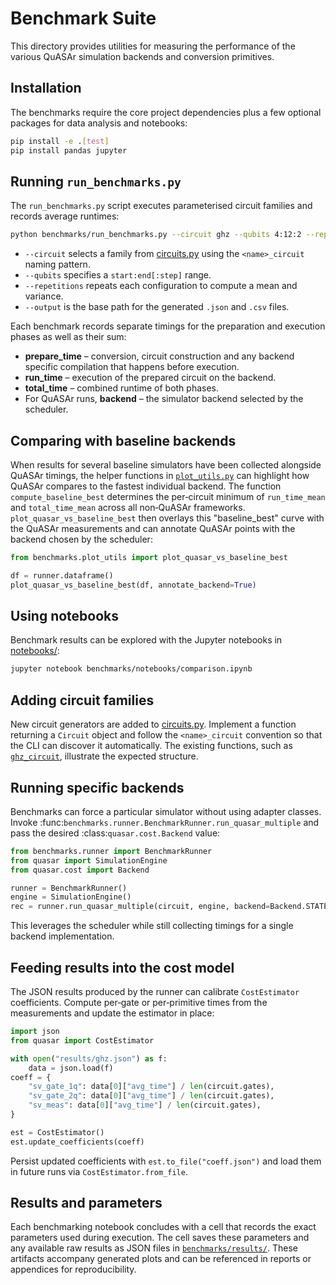# Benchmark Suite

This directory provides utilities for measuring the performance of the
various QuASAr simulation backends and conversion primitives.

## Installation

The benchmarks require the core project dependencies plus a few optional
packages for data analysis and notebooks:

```bash
pip install -e .[test]
pip install pandas jupyter
```

## Running `run_benchmarks.py`

The `run_benchmarks.py` script executes parameterised circuit families and
records average runtimes:

```bash
python benchmarks/run_benchmarks.py --circuit ghz --qubits 4:12:2 --repetitions 5 --output results/ghz
```

- `--circuit` selects a family from [circuits.py](circuits.py) using the
  `<name>_circuit` naming pattern.
- `--qubits` specifies a `start:end[:step]` range.
- `--repetitions` repeats each configuration to compute a mean and variance.
- `--output` is the base path for the generated `.json` and `.csv` files.

Each benchmark records separate timings for the preparation and execution
phases as well as their sum:

- **prepare_time** – conversion, circuit construction and any backend specific
  compilation that happens before execution.
- **run_time** – execution of the prepared circuit on the backend.
- **total_time** – combined runtime of both phases.
- For QuASAr runs, **backend** – the simulator backend selected by the
  scheduler.



## Comparing with baseline backends

When results for several baseline simulators have been collected alongside
QuASAr timings, the helper functions in [`plot_utils.py`](plot_utils.py) can
highlight how QuASAr compares to the fastest individual backend. The function
`compute_baseline_best` determines the per‑circuit minimum of `run_time_mean`
and `total_time_mean` across all non‑QuASAr frameworks. `plot_quasar_vs_baseline_best`
then overlays this "baseline_best" curve with the QuASAr measurements and can
annotate QuASAr points with the backend chosen by the scheduler:

```python
from benchmarks.plot_utils import plot_quasar_vs_baseline_best

df = runner.dataframe()
plot_quasar_vs_baseline_best(df, annotate_backend=True)
```

## Using notebooks

Benchmark results can be explored with the Jupyter notebooks in
[notebooks/](notebooks):

```bash
jupyter notebook benchmarks/notebooks/comparison.ipynb
```

## Adding circuit families

New circuit generators are added to
[circuits.py](circuits.py).  Implement a function returning a
`Circuit` object and follow the `<name>_circuit` convention so that the
CLI can discover it automatically.  The existing functions, such as
[`ghz_circuit`](circuits.py), illustrate the expected structure.

## Running specific backends

Benchmarks can force a particular simulator without using adapter classes.
Invoke :func:`benchmarks.runner.BenchmarkRunner.run_quasar_multiple` and pass
the desired :class:`quasar.cost.Backend` value:

```python
from benchmarks.runner import BenchmarkRunner
from quasar import SimulationEngine
from quasar.cost import Backend

runner = BenchmarkRunner()
engine = SimulationEngine()
rec = runner.run_quasar_multiple(circuit, engine, backend=Backend.STATEVECTOR, repetitions=3)
```

This leverages the scheduler while still collecting timings for a single
backend implementation.

## Feeding results into the cost model

The JSON results produced by the runner can calibrate
`CostEstimator` coefficients.  Compute per‑gate or per‑primitive times
from the measurements and update the estimator in place:

```python
import json
from quasar import CostEstimator

with open("results/ghz.json") as f:
    data = json.load(f)
coeff = {
    "sv_gate_1q": data[0]["avg_time"] / len(circuit.gates),
    "sv_gate_2q": data[0]["avg_time"] / len(circuit.gates),
    "sv_meas": data[0]["avg_time"] / len(circuit.gates),
}

est = CostEstimator()
est.update_coefficients(coeff)
```

Persist updated coefficients with `est.to_file("coeff.json")` and load
them in future runs via `CostEstimator.from_file`.

## Results and parameters

Each benchmarking notebook concludes with a cell that records the exact
parameters used during execution. The cell saves these parameters and any
available raw results as JSON files in [`benchmarks/results/`](results/).
These artifacts accompany generated plots and can be referenced in reports
or appendices for reproducibility.

